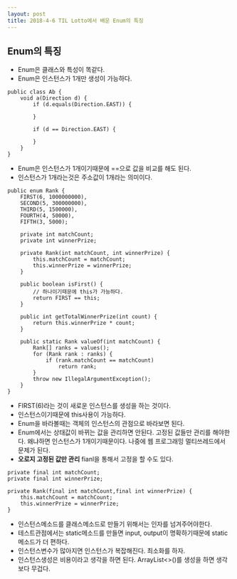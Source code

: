 ```yaml
---
layout: post
title: 2018-4-6 TIL Lotto에서 배운 Enum의 특징 
---
```


## Enum의 특징

- Enum은 클래스와 특성이 똑같다.
- Enum은 인스턴스가 1개만 생성이 가능하다.

```
public class Ab {
    void a(Direction d) {
        if (d.equals(Direction.EAST)) {

        }

        if (d == Direction.EAST) {

        }
    }
}
```
- Enum은 인스턴스가 1개이기때문에 ==으로 값을 비교를 해도 된다.
- 인스턴스가 1개라는것은 주소값이 1개라는 의미이다.


```
public enum Rank {
    FIRST(6, 1000000000),
    SECOND(5, 300000000),
    THIRD(5, 1500000),
    FOURTH(4, 50000),
    FIFTH(3, 5000);

    private int matchCount;
    private int winnerPrize;

    private Rank(int matchCount, int winnerPrize) {
        this.matchCount = matchCount;
        this.winnerPrize = winnerPrize;
    }

    public boolean isFirst() {
        // 하나이기때문에 this가 가능하다.
        return FIRST == this;
    }

    public int getTotalWinnerPrize(int count) {
        return this.winnerPrize * count;
    }

    public static Rank valueOf(int matchCount) {
        Rank[] ranks = values();
        for (Rank rank : ranks) {
            if (rank.matchCount == matchCount)
                return rank;
        }
        throw new IllegalArgumentException();
    }
}
```
- FIRST(6)라는 것이 새로운 인스턴스를 생성을 하는 것이다.
- 인스턴스이기때문에 this사용이 가능하다.
- Enum을 바라볼때는 객체의 인스턴스의 관점으로 바라보면 된다.
- Enum에서는 상태값이 바뀌는 값을 관리하면 안된다. 고정된 값들만 관리를 해야한다. 왜냐하면 인스턴스가 1개이기때문이다. 나중에 웹 프로그래밍 멀티쓰레드에서 문제가 된다.
- **오로지 고정된 값만 관리** fianl을 통해서 고정을 할 수도 있다.

```
private final int matchCount;
private final int winnerPrize;

private Rank(final int matchCount,final int winnerPrize) {
	this.matchCount = matchCount;
	this.winnerPrize = winnerPrize;
}
```

- 인스턴스메소드를 클래스메소드로 만들기 위해서는 인자를 넘겨주어야한다.
- 테스트관점에서는 static메소드를 만들면 input, output이 명확하기때문에 static메소드가 더 편하다.
- 인스턴스변수가 많아지면 인스턴스가 복잡해진다. 최소화를 하자.
- 인스턴스생성은 비용이라고 생각을 하면 된다. ArrayList<>()를 생성을 하면 생각보다 무겁다.

